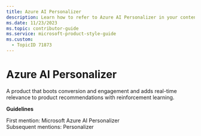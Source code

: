 ```yaml
---
title: Azure AI Personalizer
description: Learn how to refer to Azure AI Personalizer in your content.
ms.date: 11/23/2023
ms.topic: contributor-guide
ms.service: microsoft-product-style-guide
ms.custom:
  - TopicID 71873
---
```



# Azure AI Personalizer

A product that boots conversion and engagement and adds real-time relevance to product recommendations with reinforcement learning.

**Guidelines**

First mention: Microsoft Azure AI Personalizer  
Subsequent mentions: Personalizer  

